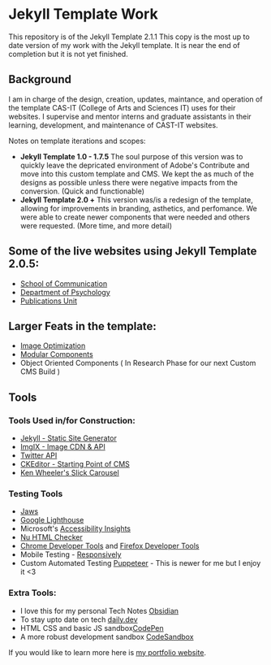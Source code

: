 # Jekyll Template Work 

This repository is of the Jekyll Template 2.1.1
This copy is the most up to date version of my work with the Jekyll template. 
It is near the end of completion but it is not yet finished.

## Background
I am in charge of the design, creation, updates, maintance, and operation of the template CAS-IT (College of Arts and Sciences IT) uses for their websites. I supervise and mentor interns and graduate assistants in their learning, development, and maintenance of CAST-IT websites. 

Notes on template iterations and scopes:
- **Jekyll Template 1.0 - 1.7.5**
The soul purpose of this version was to quickly leave the depricated environment of Adobe's Contribute and move into this custom template and CMS. We kept the as much of the designs as possible unless there were negative impacts from the conversion. (Quick and functionable)
- **Jekyll Template 2.0 +** 
This version was/is a redesign of the template, allowing for improvements in branding, asthetics, and perfomance. We were able to create newer components that were needed and others were requested. (More time, and more detail)

## Some of the live websites using Jekyll Template 2.0.5:
- [School of Communication](https://communication.illinoisstate.edu/)
- [Department of Psychology](https://psychology.illinoisstate.edu/)
- [Publications Unit](https://english.illinoisstate.edu/pubunit/)

## Larger Feats in the template:
- [Image Optimization](https://github.com/Gruffel/ImageCarousel)
- [Modular Components](https://github.com/Gruffel/Modular-Components)
- Object Oriented Components ( In Research Phase for our next Custom CMS Build )

## Tools
### Tools Used in/for Construction:
- [Jekyll - Static Site Generator](https://jekyllrb.com/)
- [ImgIX - Image CDN & API](https://imgix.com/)
- [Twitter API](https://developer.twitter.com/en/docs/twitter-api)
- [CKEditor - Starting Point of CMS](https://ckeditor.com/)
- [Ken Wheeler's Slick Carousel](https://kenwheeler.github.io/slick/)

### Testing Tools
- [Jaws](https://webaim.org/articles/jaws/)
- [Google Lighthouse](https://developers.google.com/web/tools/lighthouse)
- Microsoft's [Accessibility Insights](https://accessibilityinsights.io/)
- [Nu HTML Checker](https://validator.w3.org/nu/)
- [Chrome Developer Tools](https://developer.chrome.com/docs/devtools/) and [Firefox Developer Tools](https://firefox-source-docs.mozilla.org/devtools-user/tools_toolbox/index.html)
- Mobile Testing - [Responsively](https://responsively.app/)
- Custom Automated Testing [Puppeteer](https://developers.google.com/web/tools/puppeteer) - This is newer for me but I enjoy it <3

### Extra Tools:
- I love this for my personal Tech Notes [Obsidian](https://obsidian.md/)
- To stay upto date on tech [daily.dev](https://daily.dev/)
- HTML CSS and basic JS sandbox[CodePen](https://codepen.io/)
- A more robust development sandbox [CodeSandbox](https://codesandbox.io/?from-app=1)

If you would like to learn more here is [my portfolio website](https://turtonic.com).
